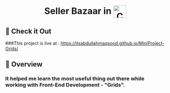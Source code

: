 <h1 align="center"> Seller Bazaar in <img align="center" src="https://cdn.jsdelivr.net/gh/devicons/devicon@latest/icons/css3/css3-original.svg" alt="CSS" width="40" height="40"/> </h1>

## 🔗 Check it Out

###This project is live at : https://itsabdullahmaqsood.github.io/MiniProject-Grids/

## 🎢 Overview

### It helped me learn the most useful thing out there while working with Front-End Development - "Grids".
